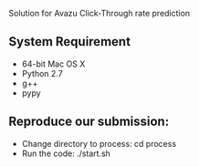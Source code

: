 Solution for Avazu Click-Through rate prediction


System Requirement
------------------
- 64-bit Mac OS X
- Python 2.7
- g++
- pypy

Reproduce our submission:
-------------------
- Change directory to process:
	cd process
- Run the code:
	./start.sh
